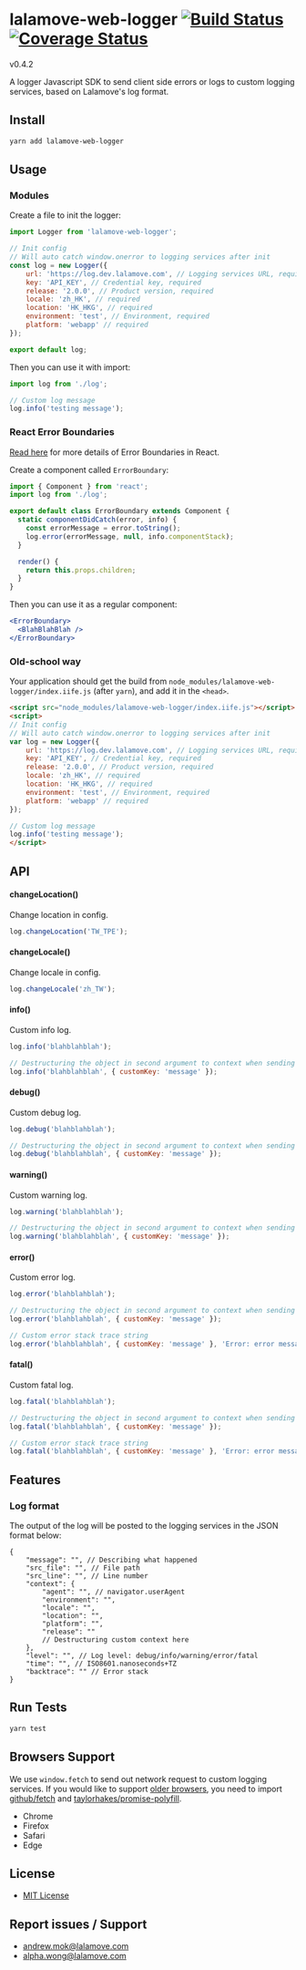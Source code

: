 # lalamove-web-logger [![Build Status](https://travis-ci.org/andrewmmc/lalamove-web-logger.svg?branch=master)](https://travis-ci.org/andrewmmc/lalamove-web-logger) [![Coverage Status](https://coveralls.io/repos/github/andrewmmc/lalamove-web-logger/badge.svg?branch=master&service=github)](https://coveralls.io/github/andrewmmc/lalamove-web-logger?branch=master)

v0.4.2

A logger Javascript SDK to send client side errors or logs to custom logging services, based on Lalamove's log format.

## Install
```bash
yarn add lalamove-web-logger
```

## Usage
### Modules
Create a file to init the logger:
```javascript
import Logger from 'lalamove-web-logger';

// Init config
// Will auto catch window.onerror to logging services after init
const log = new Logger({
    url: 'https://log.dev.lalamove.com', // Logging services URL, required
    key: 'API_KEY', // Credential key, required
    release: '2.0.0', // Product version, required
    locale: 'zh_HK', // required
    location: 'HK_HKG', // required
    environment: 'test', // Environment, required
    platform: 'webapp' // required
});

export default log;
```
Then you can use it with import:
```javascript
import log from './log';

// Custom log message
log.info('testing message');
```
### React Error Boundaries
[Read here](https://reactjs.org/docs/error-boundaries.html) for more details of Error Boundaries in React.

Create a component called `ErrorBoundary`:
```jsx
import { Component } from 'react';
import log from './log';

export default class ErrorBoundary extends Component {
  static componentDidCatch(error, info) {
    const errorMessage = error.toString();
    log.error(errorMessage, null, info.componentStack);
  }

  render() {
    return this.props.children;
  }
}
```
Then you can use it as a regular component:
```jsx
<ErrorBoundary>
  <BlahBlahBlah />
</ErrorBoundary>
```

### Old-school way
Your application should get the build from `node_modules/lalamove-web-logger/index.iife.js` (after `yarn`), and add it in the `<head>`.
```html
<script src="node_modules/lalamove-web-logger/index.iife.js"></script>
<script>
// Init config
// Will auto catch window.onerror to logging services after init
var log = new Logger({
    url: 'https://log.dev.lalamove.com', // Logging services URL, required
    key: 'API_KEY', // Credential key, required
    release: '2.0.0', // Product version, required
    locale: 'zh_HK', // required
    location: 'HK_HKG', // required
    environment: 'test', // Environment, required
    platform: 'webapp' // required
});

// Custom log message
log.info('testing message');
</script>
```

## API
#### changeLocation()
Change location in config.
```javascript
log.changeLocation('TW_TPE');
```
#### changeLocale()
Change locale in config.
```javascript
log.changeLocale('zh_TW');
```
#### info()
Custom info log.
```javascript
log.info('blahblahblah');

// Destructuring the object in second argument to context when sending data to logging services
log.info('blahblahblah', { customKey: 'message' });
```
#### debug()
Custom debug log.
```javascript
log.debug('blahblahblah');

// Destructuring the object in second argument to context when sending data to logging services
log.debug('blahblahblah', { customKey: 'message' });
```
#### warning()
Custom warning log.
```javascript
log.warning('blahblahblah');

// Destructuring the object in second argument to context when sending data to logging services
log.warning('blahblahblah', { customKey: 'message' });
```
#### error()
Custom error log.
```javascript
log.error('blahblahblah');

// Destructuring the object in second argument to context when sending data to logging services
log.error('blahblahblah', { customKey: 'message' });

// Custom error stack trace string
log.error('blahblahblah', { customKey: 'message' }, 'Error: error message↵ at Home._this.render(https://blah.com/index.js:1:1)');
```
#### fatal()
Custom fatal log.
```javascript
log.fatal('blahblahblah');

// Destructuring the object in second argument to context when sending data to logging services
log.fatal('blahblahblah', { customKey: 'message' });

// Custom error stack trace string
log.fatal('blahblahblah', { customKey: 'message' }, 'Error: error message↵ at Home._this.render(https://blah.com/index.js:1:1)');
```

## Features
### Log format

The output of the log will be posted to the logging services in the JSON format below:
```
{
    "message": "", // Describing what happened
    "src_file": "", // File path
    "src_line": "", // Line number
    "context": {
        "agent": "", // navigator.userAgent
        "environment": "",
        "locale": "",
        "location": "",
        "platform": "",
        "release": ""
        // Destructuring custom context here
    },
    "level": "", // Log level: debug/info/warning/error/fatal
    "time": "", // ISO8601.nanoseconds+TZ
    "backtrace": "" // Error stack
}
```

## Run Tests
```bash
yarn test
```

## Browsers Support
We use `window.fetch` to send out network request to custom logging services. If you would like to support [older browsers](https://caniuse.com/#search=fetch), you need to import [github/fetch](https://github.com/github/fetch) and [taylorhakes/promise-polyfill](https://github.com/taylorhakes/promise-polyfill).
* Chrome
* Firefox
* Safari
* Edge

## License
- [MIT License](LICENSE.md)

## Report issues / Support
- andrew.mok@lalamove.com
- alpha.wong@lalamove.com
